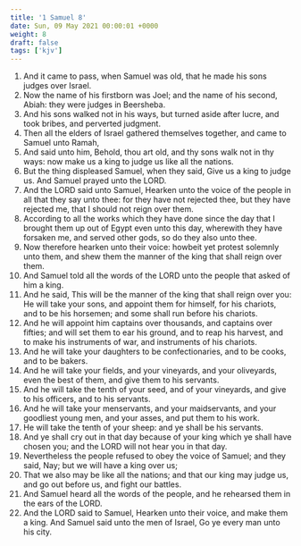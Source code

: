 ```yaml
---
title: '1 Samuel 8'
date: Sun, 09 May 2021 00:00:01 +0000
weight: 8
draft: false
tags: ['kjv'] 
---
```


1. And it came to pass, when Samuel was old, that he made his sons judges over Israel.
2. Now the name of his firstborn was Joel; and the name of his second, Abiah: they were judges in Beersheba.
3. And his sons walked not in his ways, but turned aside after lucre, and took bribes, and perverted judgment.
4. Then all the elders of Israel gathered themselves together, and came to Samuel unto Ramah,
5. And said unto him, Behold, thou art old, and thy sons walk not in thy ways: now make us a king to judge us like all the nations.
6. But the thing displeased Samuel, when they said, Give us a king to judge us. And Samuel prayed unto the LORD.
7. And the LORD said unto Samuel, Hearken unto the voice of the people in all that they say unto thee: for they have not rejected thee, but they have rejected me, that I should not reign over them.
8. According to all the works which they have done since the day that I brought them up out of Egypt even unto this day, wherewith they have forsaken me, and served other gods, so do they also unto thee.
9. Now therefore hearken unto their voice: howbeit yet protest solemnly unto them, and shew them the manner of the king that shall reign over them.
10. And Samuel told all the words of the LORD unto the people that asked of him a king.
11. And he said, This will be the manner of the king that shall reign over you: He will take your sons, and appoint them for himself, for his chariots, and to be his horsemen; and some shall run before his chariots.
12. And he will appoint him captains over thousands, and captains over fifties; and will set them to ear his ground, and to reap his harvest, and to make his instruments of war, and instruments of his chariots.
13. And he will take your daughters to be confectionaries, and to be cooks, and to be bakers.
14. And he will take your fields, and your vineyards, and your oliveyards, even the best of them, and give them to his servants.
15. And he will take the tenth of your seed, and of your vineyards, and give to his officers, and to his servants.
16. And he will take your menservants, and your maidservants, and your goodliest young men, and your asses, and put them to his work.
17. He will take the tenth of your sheep: and ye shall be his servants.
18. And ye shall cry out in that day because of your king which ye shall have chosen you; and the LORD will not hear you in that day.
19. Nevertheless the people refused to obey the voice of Samuel; and they said, Nay; but we will have a king over us;
20. That we also may be like all the nations; and that our king may judge us, and go out before us, and fight our battles.
21. And Samuel heard all the words of the people, and he rehearsed them in the ears of the LORD.
22. And the LORD said to Samuel, Hearken unto their voice, and make them a king. And Samuel said unto the men of Israel, Go ye every man unto his city.
